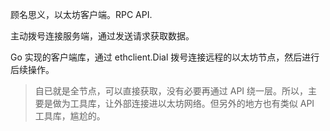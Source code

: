 顾名思义，以太坊客户端。RPC API.

主动拨号连接服务端，通过发送请求获取数据。

Go 实现的客户端库，通过 ethclient.Dial 拨号连接远程的以太坊节点，然后进行后续操作。

> 自已就是全节点，可以直接获取，没有必要再通过 API 绕一层。所以，主要是做为工具库，让外部连接进以太坊网络。但另外的地方也有类似 API 工具库，尴尬的。



